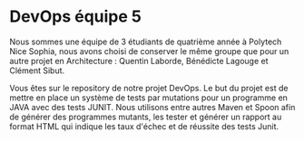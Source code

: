 # DevOps équipe 5

Nous sommes une équipe de 3 étudiants de quatrième année à Polytech Nice Sophia, nous avons choisi de conserver le même groupe que pour un autre projet en Architecture : Quentin Laborde, Bénédicte Lagouge et Clément Sibut.

Vous êtes sur le repository de notre projet DevOps. Le but du projet est de mettre en place un système de tests par mutations pour un programme en JAVA avec des tests JUNIT. Nous utilisons entre autres Maven et Spoon afin de générer des programmes mutants, les tester et générer un rapport au format HTML qui indique les taux d'échec et de réussite des tests Junit.
